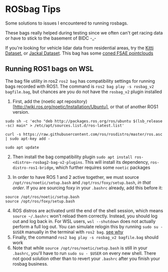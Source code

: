 # ROSbag Tips

Some solutions to issues I encountered to running rosbags.

These bags really helped during testing since we often can't get racing data or have to stick to the basement of BIDC -\_-

If you're looking for vehicle lidar data from residential areas, try the [Kitti Dataset](https://github.com/RobustFieldAutonomyLab/jackal_dataset_20170608), or [Jackal Dataset](https://www.cvlibs.net/datasets/kitti/).
This bag has some [coned FSAE pointclouds](https://www.dropbox.com/sh/4116xoc7srps6a5/AAC3q1h50swG7fRMI3USNn2la?dl=0)

## Running ROS1 bags on WSL

The bag file utility in ros2 `ros2 bag` has compatibility settings for running bags recorded with ROS1. The command is `ros2 bag play -s rosbag_v2 bagfile.bag`, but chances are you do not have the `rosbag_v2` plugin installed

1. First, add the (noetic apt repository)[http://wiki.ros.org/noetic/Installation/Ubuntu], or that of another ROS1 version.

`sudo sh -c 'echo "deb http://packages.ros.org/ros/ubuntu $(lsb_release -sc) main" > /etc/apt/sources.list.d/ros-latest.list'`

`curl -s https://raw.githubusercontent.com/ros/rosdistro/master/ros.asc | sudo apt-key add -`

`sudo apt update`

2. Then install the bag compatibility plugin `sudo apt install ros-<distro>-rosbag2-bag-v2-plugins`. This will install its dependency, `ros-distro-ros1-bridge`, which further requires some `noetic` packages

3. In order to have ROS 1 and 2 active together, we must source `/opt/ros/noetic/setup.bash` and `/opt/ros/foxy/setup.bash`, _in that order_. If you are sourcing foxy in your `.bashrc` already, add this before it:

```
source /opt/ros/noetic/setup.bash
source /opt/ros/foxy/setup.bash
```

4. ROS distros are activated until the end of the shell session, which means `source ~/.bashrc` won't reload them correctly. Instead, you should log out and log back in. For WSL users, `wsl --shutdown` does not actually perform a full log out. You can simulate relogin this by running `sudo su - $USER` manually in the terminal with `ros2 bag`. [see why](https://superuser.com/questions/1733537/re-login-wsl-ubuntu)
5. Finally, the command `ros2 bag play -s rosbag_v2 bagfile.bag` should work
6. Note that while `source /opt/ros/noetic/setup.bash` is still in your `.bashrc`, you'll have to run `sudo su - $USER` on every new shell. There not good solution other than to revert your `.bashrc` after you finish your rosbag business.
